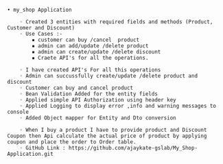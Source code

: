     • my_shop Application
      
        ◦ Created 3 entities with required fields and methods (Product, Customer and Discount)
        ◦ Use Cases :- 
            ▪ customer can buy /cancel  product
            ▪ admin can add/update /delete product
            ▪ admin can create/update /delete discount 
            ▪ Craete API's for all the operations.
              
        ◦ I have created API's For all this operations
        ◦ Admin can succussfully create/update /delete product and discount
        ◦ Customer can buy and cancel product
        ◦ Bean Validation Added for the entity fields
        ◦ Applied simple API Authorization using header key
        ◦ Applied Logging to display error ,info and warning messages to console
        ◦ Added Object mapper for Entity and Dto conversion
          
        ◦ When I buy a product I have to provide product and Discount Coupon then Api calculate the actual price of product by applying coupon and place the order to Order table.
        ◦ GitHub Link : https://github.com/ajaykate-gslab/My_Shop-Application.git
